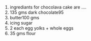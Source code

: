 1. ingrediants for chocolava cake are ....
2. 135 gms dark chocolate95 
3. butter100 gms
4. icing sugar
5. 2 each egg yolks + whole eggs
6. 35 gms flour




















